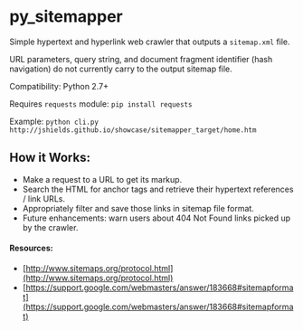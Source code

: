 # py_sitemapper
Simple hypertext and hyperlink web crawler that outputs a `sitemap.xml` file.

URL parameters, query string, and document fragment identifier (hash navigation) do not currently carry to the output sitemap file.

Compatibility: Python 2.7+

Requires `requests` module: `pip install requests`

Example: `python cli.py http://jshields.github.io/showcase/sitemapper_target/home.htm`

## How it Works:
 - Make a request to a URL to get its markup.
 - Search the HTML for anchor tags and retrieve their hypertext references / link URLs.
 - Appropriately filter and save those links in sitemap file format.
 - Future enhancements: warn users about 404 Not Found links picked up by the crawler.

#### Resources:
- [http://www.sitemaps.org/protocol.html](http://www.sitemaps.org/protocol.html)
- [https://support.google.com/webmasters/answer/183668#sitemapformat](https://support.google.com/webmasters/answer/183668#sitemapformat)
